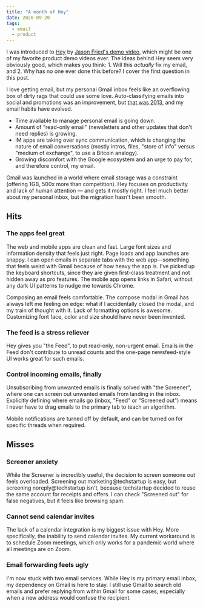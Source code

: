 ```yaml
---
title: "A month of Hey"
date: 2020-09-20
tags:
  - email
  - product
---
```


I was introduced to [Hey][3] by [Jason Fried's demo video][1], which might be one of my favorite product demo videos ever. The ideas behind Hey seem very obviously good, which makes you think: 1. Will this _actually_ fix my email, and 2. Why has no one ever done this before? I cover the first question in this post.

I love getting email, but my personal Gmail inbox feels like an overflowing box of dirty rags that could use some love. Auto-classifying emails into social and promotions was an improvement, but [that was 2013][2], and my email habits have evolved.

* Time available to manage personal email is going down.
* Amount of "read-only email" (newsletters and other updates that don't need replies) is growing.
* IM apps are taking over sync communication, which is changing the nature of email conversations (mostly intros, files, "store of info" versus "medium of exchange", to use a Bitcoin analogy).
* Growing discomfort with the Google ecosystem and an urge to pay for, and therefore control, my email.

Gmail was launched in a world where email storage was a constraint (offering 1GB, 500x more than competition). Hey focuses on productivity and lack of human attention — and gets it mostly right. I feel much better about my personal inbox, but the migration hasn't been smooth.

## Hits
### The apps feel great

The web and mobile apps are clean and fast. Large font sizes and information density that feels just right. Page loads and app launches are snappy. I can open emails in separate tabs with the web app—something that feels weird with Gmail because of how heavy the app is. I've picked up the keyboard shortcuts, since they are given first-class treatment and not hidden away as pro features. The mobile app opens links in Safari, without any dark UI patterns to nudge me towards Chrome.

Composing an email feels comfortable. The compose modal in Gmail has always left me feeling on edge: what if I accidentally closed the modal, and my train of thought with it. Lack of formatting options is awesome. Customizing font face, color and size should have never been invented.

### The feed is a stress reliever

Hey gives you "the Feed", to put read-only, non-urgent email. Emails in the Feed don't contribute to unread counts and the one-page newsfeed-style UI works great for such emails.

### Control incoming emails, finally

Unsubscribing from unwanted emails is finally solved with "the Screener", where one can screen out unwanted emails from landing in the inbox. Explicitly defining where emails go (inbox, "Feed" or "Screened out") means I never have to drag emails to the primary tab to teach an algorithm.

Mobile notifications are turned off by default, and can be turned on for specific threads when required.

## Misses
### Screener anxiety
While the Screener is incredibly useful, the decision to screen someone out feels overloaded. Screening out marketing@techstartup is easy, but screening noreply@techstartup isn't, because techstartup decided to reuse the same account for receipts and offers. I can check "Screened out" for false negatives, but it feels like browsing spam.

### Cannot send calendar invites
The lack of a calendar integration is my biggest issue with Hey. More specifically, the inability to send calendar invites. My current workaround is to schedule Zoom meetings, which only works for a pandemic world where all meetings are on Zoom.

### Email forwarding feels ugly
I'm now stuck with two email services. While Hey is my primary email inbox, my dependency on Gmail is here to stay. I still use Gmail to search old emails and prefer replying from within Gmail for some cases, especially when a new address would confuse the recipient.

[1]: https://www.youtube.com/watch?v=UCeYTysLyGI
[2]: https://gmail.googleblog.com/2013/05/a-new-inbox-that-puts-you-back-in.html
[3]: https://hey.com
